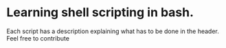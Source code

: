 # Learning shell scripting in bash.
Each script has a description explaining what has to be done in the header.
Feel free to contribute
